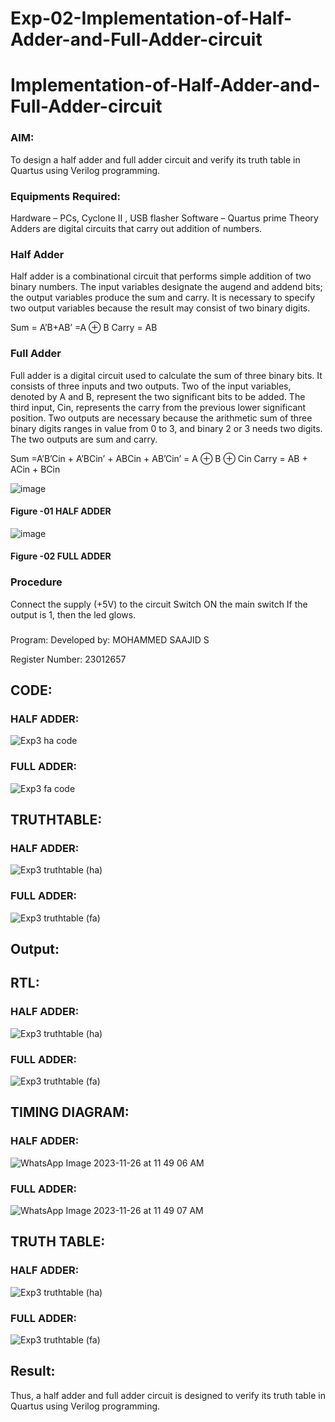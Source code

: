 # Exp-02-Implementation-of-Half-Adder-and-Full-Adder-circuit

# Implementation-of-Half-Adder-and-Full-Adder-circuit
### AIM:
To design a half adder and full adder circuit and verify its truth table in Quartus using Verilog programming.

### Equipments Required:
Hardware – PCs, Cyclone II , USB flasher
Software – Quartus prime
Theory
Adders are digital circuits that carry out addition of numbers.

### Half Adder
Half adder is a combinational circuit that performs simple addition of two binary numbers. The input variables designate the augend and addend bits; the output variables produce the sum and carry. It is necessary to specify two output variables because the result may consist of two binary digits.

Sum = A’B+AB’ =A ⊕ B Carry = AB

### Full Adder
Full adder is a digital circuit used to calculate the sum of three binary bits. It consists of three inputs and two outputs. Two of the input variables, denoted by A and B, represent the two significant bits to be added. The third input, Cin, represents the carry from the previous lower significant position. Two outputs are necessary because the arithmetic sum of three binary digits ranges in value from 0 to 3, and binary 2 or 3 needs two digits. The two outputs are sum and carry.

Sum =A’B’Cin + A’BCin’ + ABCin + AB’Cin’ = A ⊕ B ⊕ Cin Carry = AB + ACin + BCin

 ![image](https://user-images.githubusercontent.com/36288975/163552156-a13e5a56-c638-4110-97d9-8896907c8d25.png)

#### Figure -01 HALF ADDER 


![image](https://user-images.githubusercontent.com/36288975/163552057-b3547877-6d07-45b4-b7e0-bcfebfad9e1d.png)

#### Figure -02 FULL ADDER 

### Procedure

Connect the supply (+5V) to the circuit
Switch ON the main switch
If the output is 1, then the led glows.
### 
Program:
Developed by: MOHAMMED SAAJID S

Register Number: 23012657

## CODE:

### HALF ADDER:

![Exp3 ha code](https://github.com/Confusion7/Exp-02-Implementation-of-Half-Adder-and-Full-Adder-circuit/assets/141727149/6c3bab21-c4b8-4e7b-9f1d-ac24e46fcc4b)

### FULL ADDER:

![Exp3 fa code](https://github.com/Confusion7/Exp-02-Implementation-of-Half-Adder-and-Full-Adder-circuit/assets/141727149/2dee1f7b-1f98-4c7a-8176-e216f8287e61)


## TRUTHTABLE:

### HALF ADDER:

![Exp3 truthtable (ha)](https://github.com/Confusion7/Exp-02-Implementation-of-Half-Adder-and-Full-Adder-circuit/assets/141727149/270bcaab-00ef-4147-bdd6-ccc02e746cc1)

### FULL ADDER:

![Exp3 truthtable (fa)](https://github.com/Confusion7/Exp-02-Implementation-of-Half-Adder-and-Full-Adder-circuit/assets/141727149/a19aa05a-7583-4dd8-b5d6-ef1875d993ae)

## Output:
## RTL:
### HALF ADDER:

![Exp3 truthtable (ha)](https://github.com/Confusion7/Exp-02-Implementation-of-Half-Adder-and-Full-Adder-circuit/assets/141727149/251c2953-0a87-4d64-b473-33176455e816)

### FULL ADDER:

![Exp3 truthtable (fa)](https://github.com/Confusion7/Exp-02-Implementation-of-Half-Adder-and-Full-Adder-circuit/assets/141727149/c32a3fe2-5708-4e25-832e-52bacc9a69ff)


## TIMING DIAGRAM:

### HALF ADDER:

![WhatsApp Image 2023-11-26 at 11 49 06 AM](https://github.com/Confusion7/Exp-02-Implementation-of-Half-Adder-and-Full-Adder-circuit/assets/141727149/f2be5d0f-9954-40c3-ba02-caf386354e82)

### FULL ADDER:

![WhatsApp Image 2023-11-26 at 11 49 07 AM](https://github.com/Confusion7/Exp-02-Implementation-of-Half-Adder-and-Full-Adder-circuit/assets/141727149/7ef169ab-9d53-4362-bc03-5da2626d3de4)


## TRUTH TABLE:

### HALF ADDER:

![Exp3 truthtable (ha)](https://github.com/Confusion7/Exp-02-Implementation-of-Half-Adder-and-Full-Adder-circuit/assets/141727149/86d14159-fe40-4ddc-8c5e-a4c7b608e975)

### FULL ADDER:

![Exp3 truthtable (fa)](https://github.com/Confusion7/Exp-02-Implementation-of-Half-Adder-and-Full-Adder-circuit/assets/141727149/60240364-384b-42f7-bce4-8abd48895702)


## Result:
Thus, a half adder and full adder circuit is designed to verify its truth table in Quartus using Verilog programming.
